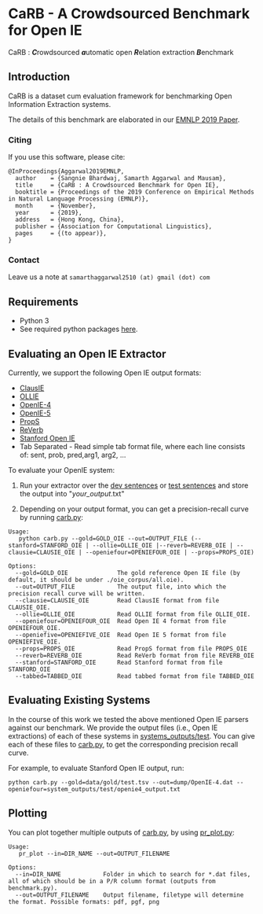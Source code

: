 # CaRB - A Crowdsourced Benchmark for Open IE

CaRB : ***C***rowdsourced ***a***utomatic open ***R***elation extraction ***B***enchmark


## Introduction

CaRB is a dataset cum evaluation framework for benchmarking Open Information Extraction systems.

The details of this benchmark are elaborated in our [EMNLP 2019 Paper](http://www.cse.iitd.ernet.in/~mausam/papers/emnlp19.pdf).

### Citing
If you use this software, please cite:
```
@InProceedings{Aggarwal2019EMNLP,
  author    = {Sangnie Bhardwaj, Samarth Aggarwal and Mausam},
  title     = {CaRB : A Crowdsourced Benchmark for Open IE},
  booktitle = {Proceedings of the 2019 Conference on Empirical Methods in Natural Language Processing (EMNLP)},
  month     = {November},
  year      = {2019},
  address   = {Hong Kong, China},
  publisher = {Association for Computational Linguistics},
  pages     = {(to appear)},
}
```

### Contact
Leave us a note at 
```samarthaggarwal2510 (at) gmail (dot) com```

## Requirements

* Python 3
* See required python packages [here](requirements.txt).



## Evaluating an Open IE Extractor

Currently, we support the following Open IE output formats:

* [ClausIE](https://www.mpi-inf.mpg.de/departments/databases-and-information-systems/software/clausie/)
* [OLLIE](http://knowitall.github.io/ollie/)
* [OpenIE-4](https://github.com/allenai/openie-standalone)
* [OpenIE-5](https://github.com/allenai/openie-standalone)
* [PropS](http://u.cs.biu.ac.il/~stanovg/props.html)
* [ReVerb](http://reverb.cs.washington.edu/)
* [Stanford Open IE](http://nlp.stanford.edu/software/openie.html)
* Tab Separated - Read simple tab format file, where each line consists of:
                                sent, prob, pred,arg1, arg2, ...

To evaluate your OpenIE system:

1. Run your extractor over the [dev sentences](data/dev.txt) or [test sentences](data/test.txt) and store the output into "*your_output*.txt"

2. Depending on your output format, you can get a precision-recall curve by running [carb.py](carb.py):
``` 
Usage:
   python carb.py --gold=GOLD_OIE --out=OUTPUT_FILE (--stanford=STANFORD_OIE | --ollie=OLLIE_OIE |--reverb=REVERB_OIE | --clausie=CLAUSIE_OIE | --openiefour=OPENIEFOUR_OIE | --props=PROPS_OIE)

Options:
  --gold=GOLD_OIE              The gold reference Open IE file (by default, it should be under ./oie_corpus/all.oie).
  --out=OUTPUT_FILE            The output file, into which the precision recall curve will be written.
  --clausie=CLAUSIE_OIE        Read ClausIE format from file CLAUSIE_OIE.
  --ollie=OLLIE_OIE            Read OLLIE format from file OLLIE_OIE.
  --openiefour=OPENIEFOUR_OIE  Read Open IE 4 format from file OPENIEFOUR_OIE.
  --openiefive=OPENIEFIVE_OIE  Read Open IE 5 format from file OPENIEFIVE_OIE.
  --props=PROPS_OIE            Read PropS format from file PROPS_OIE
  --reverb=REVERB_OIE          Read ReVerb format from file REVERB_OIE
  --stanford=STANFORD_OIE      Read Stanford format from file STANFORD_OIE
  --tabbed=TABBED_OIE		   Read tabbed format from file TABBED_OIE
```

## Evaluating Existing Systems

In the course of this work we tested the above mentioned Open IE parsers against our benchmark.
We provide the output files (i.e., Open IE extractions) of each of these
systems in [systems_outputs/test](systems_outputs/test).
You can give each of these files to [carb.py](carb.py), to get the corresponding precision recall curve.

For example, to evaluate Stanford Open IE output, run:
```
python carb.py --gold=data/gold/test.tsv --out=dump/OpenIE-4.dat --openiefour=system_outputs/test/openie4_output.txt
```

## Plotting

You can plot together multiple outputs of [carb.py](carb.py), by using [pr_plot.py](pr_plot.py):

```
Usage:
   pr_plot --in=DIR_NAME --out=OUTPUT_FILENAME 

Options:
  --in=DIR_NAME            Folder in which to search for *.dat files, all of which should be in a P/R column format (outputs from benchmark.py).
  --out=OUTPUT_FILENAME    Output filename, filetype will determine the format. Possible formats: pdf, pgf, png
```
